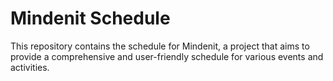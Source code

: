 # Mindenit Schedule
This repository contains the schedule for Mindenit, a project that aims to provide a comprehensive and user-friendly schedule for various events and activities.